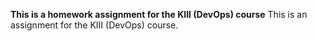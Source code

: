 **This is a homework assignment for the KIII (DevOps) course**
This is an assignment for the KIII (DevOps) course.
